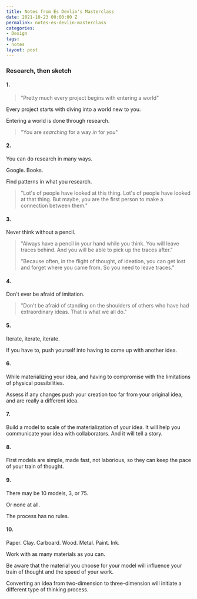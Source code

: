 ```yaml
---
title: Notes from Es Devlin's Masterclass
date: 2021-10-23 00:00:00 Z
permalink: notes-es-devlin-masterclass
categories:
- Design
tags:
- notes
layout: post
---
```


### Research, then sketch

#### 1. 

> "Pretty much every project begins with entering a world"

Every project starts with diving into a world new to you.

Entering a world is done through research.

> "You are *searching* for a way *in* for *you*"

#### 2.

You can do research in many ways. 

Google. Books.

Find patterns in what you research.

> "Lot's of people have looked at this thing. Lot's of people have looked at that thing. But maybe, you are the first person to make a connection between them."

#### 3.

Never think without a pencil.

> "Always have a pencil in your hand while you think. You will leave traces behind. And you will be able to pick up the traces after." 
>
> "Because often, in the flight of thought, of ideation, you can get lost and forget where you came from. So you need to leave traces."

#### 4. 

Don't ever be afraid of imitation. 

> "Don't be afraid of standing on the shoulders of others who have had extraordinary ideas. That is what we all do."

#### 5. 

Iterate, iterate, iterate.

If you have to, push yourself into having to come up with another idea. 

#### 6. 

While materializing your idea, and having to compromise with the limitations of physical possibilities.

Assess if any changes push your creation too far from your original idea, and are really a different idea.  

#### 7. 

Build a model to scale of the materialization of your idea. It will help you communicate your idea with collaborators. And it will tell a story.

#### 8.

First models are simple, made fast, not laborious, so they can keep the pace of your train of thought. 

#### 9.

There may be 10 models, 3, or 75. 

Or none at all.

The process has no rules. 

#### 10.

Paper. Clay. Carboard. Wood. Metal. Paint. Ink.

Work with as many materials as you can. 

Be aware that the material you choose for your model will influence your train of thought and the speed of your work.

Converting an idea from two-dimension to three-dimension will initiate a different type of thinking process.

